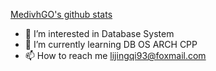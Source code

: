 [MedivhGO's github stats](https://github-readme-stats.vercel.app/api?username=MedivhGO&show_icons=true&hide_border=true)

- 👀 I’m interested in Database System
- 🌱 I’m currently learning DB OS ARCH CPP
- 📫 How to reach me lijingqi93@foxmail.com
